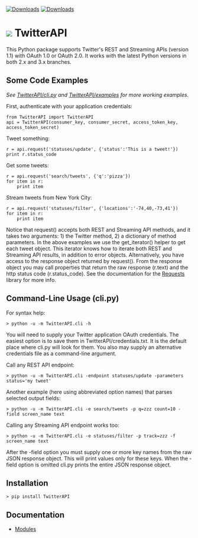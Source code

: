 [![Downloads](https://pypip.in/d/TwitterAPI/badge.png)](https://crate.io/packages/TwitterAPI)
[![Downloads](https://pypip.in/v/TwitterAPI/badge.png)](https://crate.io/packages/TwitterAPI) 

# ![](https://raw.githubusercontent.com/geduldig/TwitterAPI/master/logo.png) TwitterAPI

This Python package supports Twitter's REST and Streaming APIs (version 1.1) with OAuth 1.0 or OAuth 2.0.  It works with the latest Python versions in both 2.x and 3.x branches.  

Some Code Examples
------------------
*See [TwitterAPI/cli.py](https://github.com/geduldig/TwitterAPI/blob/master/TwitterAPI/cli.py) and [TwitterAPI/examples](https://github.com/geduldig/TwitterAPI/tree/master/examples) for more working examples.*

First, authenticate with your application credentials:

	from TwitterAPI import TwitterAPI
	api = TwitterAPI(consumer_key, consumer_secret, access_token_key, access_token_secret)

Tweet something:

	r = api.request('statuses/update', {'status':'This is a tweet!'})
	print r.status_code

Get some tweets:

	r = api.request('search/tweets', {'q':'pizza'})
	for item in r:
		print item

Stream tweets from New York City:

	r = api.request('statuses/filter', {'locations':'-74,40,-73,41'})
	for item in r:
		print item
		
Notice that request() accepts both REST and Streaming API methods, and it takes two arguments: 1) the Twitter method, 2) a dictionary of method parameters.  In the above examples we use the get\_iterator() helper to get each tweet object.  This iterator knows how to iterate both REST and Streaming API results, in addition to error objects.  Alternatively, you have access to the response object returned by request().  From the response object you may call properties that return the raw response (r.text) and the http status code (r.status\_code).  See the documentation for the [Requests](http://docs.python-requests.org/en/latest/user/quickstart/) library for more info.

Command-Line Usage (cli.py)
---------------------------
For syntax help:

	> python -u -m TwitterAPI.cli -h 

You will need to supply your Twitter application OAuth credentials.  The easiest option is to save them in TwitterAPI/credentials.txt.  It is the default place where cli.py will look for them.  You also may supply an alternative credentials file as a command-line argument.

Call any REST API endpoint:

	> python -u -m TwitterAPI.cli -endpoint statuses/update -parameters status='my tweet'

Another example (here using abbreviated option names) that parses selected output fields:

	> python -u -m TwitterAPI.cli -e search/tweets -p q=zzz count=10 -field screen_name text 

Calling any Streaming API endpoint works too:

	> python -u -m TwitterAPI.cli -e statuses/filter -p track=zzz -f screen_name text

After the -field option you must supply one or more key names from the raw JSON response object.  This will print values only for these keys.  When the -field option is omitted cli.py prints the entire JSON response object.  

Installation
------------
	> pip install TwitterAPI

Documentation
-------------
* [Modules](http://geduldig.github.com/TwitterAPI)